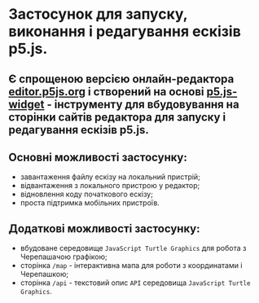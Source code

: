 # Застосунок для запуску, виконання і редагування ескізів p5.js. 

## Є спрощеною версією онлайн-редактора [editor.p5js.org](https://editor.p5js.org/) і створений на основі [p5.js-widget](https://toolness.github.io/p5.js-widget) - інструменту для вбудовування на сторінки сайтів редактора для запуску і редагування ескізів p5.js. 

## Основні можливості застосунку: 

- завантаження файлу ескізу на локальний пристрій; 
- відвантаження з локального пристрою у редактор;
- відновлення коду початкового ескізу;
- проста підтримка мобільних пристроїв.

## Додаткові можливості застосунку: 

- вбудоване середовище `JavaScript Turtle Graphics` для робота з Черепашачою графікою;
- сторінка `/map` - інтерактивна мапа для роботи з координатами і Черепашкою;
- сторінка `/api` - текстовий опис `API` середовища `JavaScript Turtle Graphics`.
